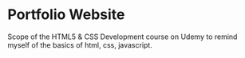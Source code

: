 # Portfolio Website

Scope of the HTML5 & CSS Development course on Udemy to remind myself of the basics of html, css, javascript.